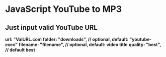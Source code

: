 # JavaScript YouTube to MP3

## Just input valid YouTube URL

**url: "ValURL.com**
**folder: "downloads", // optional, default: "youtube-exec"**
**filename: "filename", // optional, default: video title**
**quality: "best", // default best**
